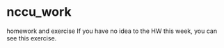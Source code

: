 # nccu_work
homework and exercise
If you have no idea to the HW this week, you can see this exercise.

